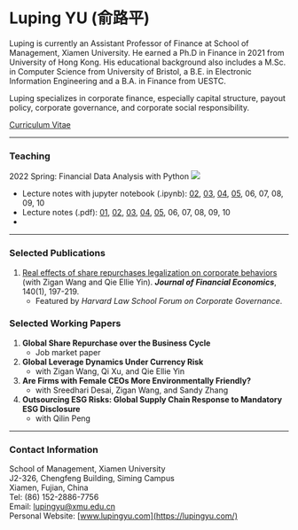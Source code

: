 # Luping YU (俞路平)

Luping is currently an Assistant Professor of Finance at School of Management, Xiamen University. He earned a Ph.D in Finance in 2021 from University of Hong Kong. His educational background also includes a M.Sc. in Computer Science from University of Bristol, a B.E. in Electronic Information Engineering and a B.A. in Finance from UESTC.

Luping specializes in corporate finance, especially capital structure, payout policy, corporate governance, and corporate social responsibility.

[Curriculum Vitae](https://lazydingding.github.io/cv.pdf)

***
### Teaching
2022 Spring: Financial Data Analysis with Python <img src="https://img.icons8.com/color/20/000000/python--v1.png">
* Lecture notes with jupyter notebook (.ipynb): [02](https://lupingyu.com/FDAP/FDAP_2.ipynb), [03](https://lupingyu.com/FDAP/FDAP_3.ipynb), [04](https://lupingyu.com/FDAP/FDAP_4.ipynb), [05](https://lupingyu.com/FDAP/FDAP_5.ipynb), 06, 07, 08, 09, 10
* Lecture notes (.pdf): [01](https://lupingyu.com/FDAP/FDAP_Lecture_1.pdf), [02](https://lupingyu.com/FDAP/FDAP_2.pdf), [03](https://lupingyu.com/FDAP/FDAP_3.pdf), [04](https://lupingyu.com/FDAP/FDAP_4.pdf), [05](https://lupingyu.com/FDAP/FDAP_5.pdf), 06, 07, 08, 09, 10
* 
***
### Selected Publications
1. [Real effects of share repurchases legalization on corporate behaviors](https://www.sciencedirect.com/science/article/abs/pii/S0304405X2030283X) (with Zigan Wang and Qie Ellie Yin). ***Journal of Financial Economics***, 140(1), 197-219.
    * Featured by *Harvard Law School Forum on Corporate Governance*.

### Selected Working Papers
1. **Global Share Repurchase over the Business Cycle**
    * Job market paper
2. **Global Leverage Dynamics Under Currency Risk**
    * with Zigan Wang, Qi Xu, and Qie Ellie Yin
3. **Are Firms with Female CEOs More Environmentally Friendly?**
    * with Sreedhari Desai, Zigan Wang, and Sandy Zhang
4. **Outsourcing ESG Risks: Global Supply Chain Response to Mandatory ESG Disclosure**
    * with Qilin Peng

***
### Contact Information
School of Management, Xiamen University  
J2-326, Chengfeng Building, Siming Campus  
Xiamen, Fujian, China  
Tel: (86) 152-2886-7756  
Email: [lupingyu@xmu.edu.cn](mailto:lupingyu@xmu.edu.cn)  
Personal Website: [www.lupingyu.com](https://lupingyu.com/)
